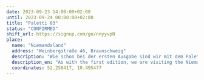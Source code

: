 ```yaml
---
date: 2023-09-23 14:00:00+02:00
until: 2023-09-24 00:00:00+02:00
title: "Paletti 03"
status: "CONFIRMED"
shift_url: https://signup.com/go/nnyyvpN
place:
  name: "Niemandsland"
  address: "Weinbergstraße 46, Braunschweig"
  description: "Wie schon bei der ersten Ausgabe sind wir mit dem Paletti 03 auch dieses Mal im Niemandsland zu Besuch. Das Niemandsland befindet sich bei der Weinbergstraße 64."
  description_en: "As with the first edition, we are visiting the Niemandsland with the Paletti 03 this time as well. The Niemandsland is located at Weinbergstraße 64."
  coordinates: 52.258417, 10.495477
---
```

